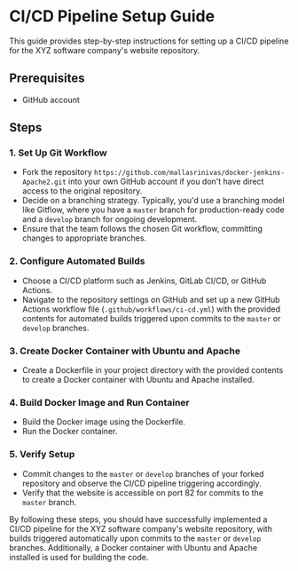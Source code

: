 # CI/CD Pipeline Setup Guide

This guide provides step-by-step instructions for setting up a CI/CD pipeline for the XYZ software company's website repository.

## Prerequisites

- GitHub account

## Steps

### 1. Set Up Git Workflow

- Fork the repository `https://github.com/mallasrinivas/docker-jenkins-Apache2.git` into your own GitHub account if you don't have direct access to the original repository.
- Decide on a branching strategy. Typically, you'd use a branching model like Gitflow, where you have a `master` branch for production-ready code and a `develop` branch for ongoing development.
- Ensure that the team follows the chosen Git workflow, committing changes to appropriate branches.

### 2. Configure Automated Builds

- Choose a CI/CD platform such as Jenkins, GitLab CI/CD, or GitHub Actions.
- Navigate to the repository settings on GitHub and set up a new GitHub Actions workflow file (`.github/workflows/ci-cd.yml`) with the provided contents for automated builds triggered upon commits to the `master` or `develop` branches.

### 3. Create Docker Container with Ubuntu and Apache

- Create a Dockerfile in your project directory with the provided contents to create a Docker container with Ubuntu and Apache installed.

### 4. Build Docker Image and Run Container

- Build the Docker image using the Dockerfile.
- Run the Docker container.

### 5. Verify Setup

- Commit changes to the `master` or `develop` branches of your forked repository and observe the CI/CD pipeline triggering accordingly.
- Verify that the website is accessible on port 82 for commits to the `master` branch.

By following these steps, you should have successfully implemented a CI/CD pipeline for the XYZ software company's website repository, with builds triggered automatically upon commits to the `master` or `develop` branches. Additionally, a Docker container with Ubuntu and Apache installed is used for building the code.
